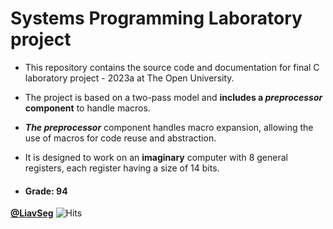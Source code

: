 # ****Systems Programming Laboratory project****

* This repository contains the source code and documentation for final C laboratory project  - 2023a at The Open University. 
* The project is based on a two-pass model and **includes a _preprocessor_ component** to handle macros.

* **_The preprocessor_** component handles macro expansion, allowing the use of macros for code reuse and abstraction. 

* It is designed to work on an **imaginary** computer with 8 general registers, each register having a size of 14 bits.

* #### Grade: 94 
**[@LiavSeg](https://github.com/LiavSeg)**
![Hits](https://hits.sh/github.com/LiavSeg/Encrypted-files-transfer-System.svg?style=flat-square)
